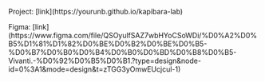 <p>Project: [link](https://yourunb.github.io/kapibara-lab)</p>
<p>Figma: [link](https://www.figma.com/file/QSOyulfSAZ7wbHYoCSoWDi/%D0%A2%D0%B5%D1%81%D1%82%D0%BE%D0%B2%D0%BE%D0%B5-%D0%B7%D0%B0%D0%B4%D0%B0%D0%BD%D0%B8%D0%B5-Vivanti.-%D0%92%D0%B5%D0%B1.?type=design&node-id=0%3A1&mode=design&t=zTGG3yOmwEUcjcul-1)</p>
